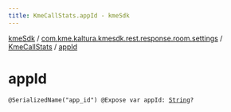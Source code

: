 ```yaml
---
title: KmeCallStats.appId - kmeSdk
---
```


[kmeSdk](../../index.html) / [com.kme.kaltura.kmesdk.rest.response.room.settings](../index.html) / [KmeCallStats](index.html) / [appId](./app-id.html)

# appId

`@SerializedName("app_id") @Expose var appId: `[`String`](https://kotlinlang.org/api/latest/jvm/stdlib/kotlin/-string/index.html)`?`